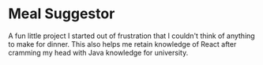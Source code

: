 # Meal Suggestor
A fun little project I started out of frustration that I couldn't think of anything to make for dinner. This also helps me retain knowledge of React after cramming my head with Java knowledge for university.